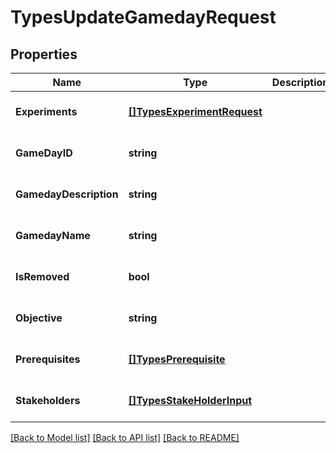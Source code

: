 # TypesUpdateGamedayRequest

## Properties
Name | Type | Description | Notes
------------ | ------------- | ------------- | -------------
**Experiments** | [**[]TypesExperimentRequest**](types.ExperimentRequest.md) |  | [optional] [default to null]
**GameDayID** | **string** |  | [optional] [default to null]
**GamedayDescription** | **string** |  | [optional] [default to null]
**GamedayName** | **string** |  | [optional] [default to null]
**IsRemoved** | **bool** |  | [optional] [default to null]
**Objective** | **string** |  | [optional] [default to null]
**Prerequisites** | [**[]TypesPrerequisite**](types.Prerequisite.md) |  | [optional] [default to null]
**Stakeholders** | [**[]TypesStakeHolderInput**](types.StakeHolderInput.md) |  | [optional] [default to null]

[[Back to Model list]](../README.md#documentation-for-models) [[Back to API list]](../README.md#documentation-for-api-endpoints) [[Back to README]](../README.md)

